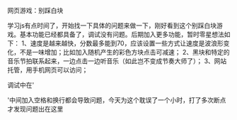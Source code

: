﻿网页游戏：别踩白块

学习js有点时间了，开始找一下具体的问题来做一下，刚好看到这个别踩白块游戏。基本功能已经都具备了，调试没有问题。后期加入更多功能，暂时零星想法如下：
1、速度是越来越快，分数最多能到70，应该设置一些方式让速度是波浪形变化，不是一味增加；比如加入随机产生的彩色方块点击可减速；
2、黑块和特定的音乐节拍联系起来，一边点击一边听音乐（如此岂不变成节奏大师了）；
3、网站托管，用手机网页可以访问；

调试中在'<div class="con"></div>'中间加入空格和换行都会导致问题，今天为这个耽误了一个小时，打了多次断点才发现问题出在这里